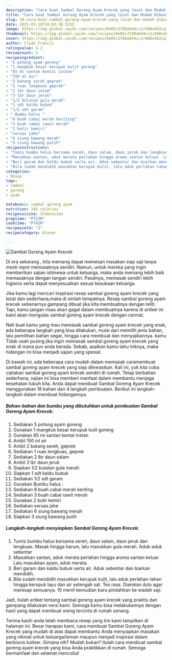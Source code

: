 ```yaml
---
description: "Cara buat Sambal Goreng Ayam Krecek yang lezat dan Mudah Dibuat"
title: "Cara buat Sambal Goreng Ayam Krecek yang lezat dan Mudah Dibuat"
slug: 10-cara-buat-sambal-goreng-ayam-krecek-yang-lezat-dan-mudah-dibuat
date: 2021-01-16T10:03:30.515Z
image: https://img-global.cpcdn.com/recipes/0e05c3780a644cc2/680x482cq70/sambal-goreng-ayam-krecek-foto-resep-utama.jpg
thumbnail: https://img-global.cpcdn.com/recipes/0e05c3780a644cc2/680x482cq70/sambal-goreng-ayam-krecek-foto-resep-utama.jpg
cover: https://img-global.cpcdn.com/recipes/0e05c3780a644cc2/680x482cq70/sambal-goreng-ayam-krecek-foto-resep-utama.jpg
author: Clyde Francis
ratingvalue: 4.1
reviewcount: 5
recipeingredient:
- "5 potong ayam goreng"
- "1 mangkuk besar kerupuk kulit goreng"
- "65 ml santan kental instan"
- "150 ml air"
- "2 batang sereh geprek"
- "1 ruas lengkuas geprek"
- "2 lbr daun salam"
- "3 lbr daun jeruk"
- "1/2 bulatan gula merah"
- "1 sdt kaldu bubuk"
- "1/2 sdt garam"
- " Bumbu halus "
- "8 buah cabai merah keriting"
- "3 buah cabai rawit merah"
- "2 butir kemiri"
- "seruas jahe"
- "6 siung bawang merah"
- "3 siung bawang putih"
recipeinstructions:
- "Tumis bumbu halus bersama sereh, daun salam, daun jeruk dan lengkuas. Masak hingga harum, lalu masukkan gula merah. Aduk-aduk sebentar"
- "Masukkan santan, aduk merata perlahan hingga aroma santan keluar. Lalu masukkan ayam, aduk merata."
- "Beri garam dan kaldu bubuk serta air. Aduk sebentar dan biarkan mendidih."
- "Bila sudah mendidih masukkan kerupuk kulit, lalu aduk perlahan-lahan hingga kerupuk layu dan air setengah sat. Tes rasa. Diamkan dulu agar meresap semuanya. 10 menit kemudian baru pindahkan ke wadah saji."
categories:
- Resep
tags:
- sambal
- goreng
- ayam

katakunci: sambal goreng ayam 
nutrition: 245 calories
recipecuisine: Indonesian
preptime: "PT23M"
cooktime: "PT42M"
recipeyield: "2"
recipecategory: Dinner

---
```



![Sambal Goreng Ayam Krecek](https://img-global.cpcdn.com/recipes/0e05c3780a644cc2/680x482cq70/sambal-goreng-ayam-krecek-foto-resep-utama.jpg)

Di era  sekarang , kita memang dapat memesan masakan siap saji tanpa mesti repot memasaknya sendiri. Namun, untuk mereka yang ingin memberikan sajian istimewa untuk keluarga, maka anda memang lebih baik memasaknya dengan tangan sendiri. Pasalnya, memasak sendiri lebih higienis serta dapat menyesuaikan sesuai kesukaan keluarga.

Jika kamu lagi mencari inspirasi resep sambal goreng ayam krecek yang lezat dan sederhana,maka di sinilah tempatnya. Resep sambal goreng ayam krecek  sebenarnya gampang dibuat jika kita membuatnya dengan teliti. Tapi, kamu jangan risau akan gagal dalam membuatnya 
karena di artikel ini kami akan mengulas sambal goreng ayam krecek dengan cermat.  



Nah buat kamu yang mau memasak sambal goreng ayam krecek yang enak, ada beberapa langkah yang bisa dilakukan, mulai dari memilih jenis bahan, lalu pemilihan bahan segar, hingga cara membuat dan menyajikannya. kamu Tidak usah pusing jika ingin memasak sambal goreng ayam krecek yang enak di mana pun anda berada. Sebab, asalkan kamu  tahu triknya, maka hidangan ini bisa menjadi sajian yang spesial.

Di bawah ini, ada beberapa cara mudah dalam memasak caramembuat sambal goreng ayam krecek yang siap dikreasikan. Kali ini, yuk kita coba ciptakan sambal goreng ayam krecek sendiri di rumah. Tetap berbahan sederhana, sajian ini bisa memberi manfaat dalam membantu menjaga kesehatan tubuh kita. Anda dapat membuat Sambal Goreng Ayam Krecek menggunakan 18 bahan dan 4 langkah pembuatan. Berikut ini langkah-langkah dalam membuat hidangannya.

<!--inarticleads1-->

##### Bahan-bahan dan bumbu yang dibutuhkan untuk pembuatan Sambal Goreng Ayam Krecek:

1. Sediakan 5 potong ayam goreng
1. Gunakan 1 mangkuk besar kerupuk kulit goreng
1. Gunakan 65 ml santan kental instan
1. Ambil 150 ml air
1. Ambil 2 batang sereh, geprek
1. Sediakan 1 ruas lengkuas, geprek
1. Sediakan 2 lbr daun salam
1. Ambil 3 lbr daun jeruk
1. Siapkan 1/2 bulatan gula merah
1. Siapkan 1 sdt kaldu bubuk
1. Sediakan 1/2 sdt garam
1. Gunakan  Bumbu halus :
1. Sediakan 8 buah cabai merah keriting
1. Sediakan 3 buah cabai rawit merah
1. Gunakan 2 butir kemiri
1. Sediakan seruas jahe
1. Sediakan 6 siung bawang merah
1. Siapkan 3 siung bawang putih




<!--inarticleads2-->

##### Langkah-langkah menyiapkan Sambal Goreng Ayam Krecek:

1. Tumis bumbu halus bersama sereh, daun salam, daun jeruk dan lengkuas. Masak hingga harum, lalu masukkan gula merah. Aduk-aduk sebentar
1. Masukkan santan, aduk merata perlahan hingga aroma santan keluar. Lalu masukkan ayam, aduk merata.
1. Beri garam dan kaldu bubuk serta air. Aduk sebentar dan biarkan mendidih.
1. Bila sudah mendidih masukkan kerupuk kulit, lalu aduk perlahan-lahan hingga kerupuk layu dan air setengah sat. Tes rasa. Diamkan dulu agar meresap semuanya. 10 menit kemudian baru pindahkan ke wadah saji.




Jadi, itulah artikel tentang  sambal goreng ayam krecek  yang praktis dan gampang dilakukan versi kami. Semoga kamu bisa melakukannya dengan hasil yang dapat membuat oreng tercinta di rumah senang. 

Terima kasih anda telah membaca resep yang tim kami tampilkan di halaman ini. Besar harapan kami, cara membuat  Sambal Goreng Ayam Krecek yang mudah di atas dapat membantu Anda menyiapkan masakan yang nikmat untuk keluarga/teman maupun menjadi inspirasi dalam berbisnis kuliner. Gimana nih? Mudah bukan? Itulah cara membuat sambal goreng ayam krecek yang bisa Anda praktikkan di rumah. Semoga bermanfaat dan selamat mencoba!

